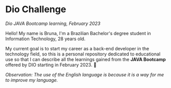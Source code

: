 # Dio Challenge
*Dio JAVA Bootcamp learning, February 2023*

Hello! My name is Bruna, I'm a Brazilian Bachelor's degree student in Information Technology, 28 years old. 

My current goal is to start my career as a back-end developer in the technology field, so this is a personal repository dedicated to educational use so that I can describe all the learnings gained from the **JAVA Bootcamp** offered by DIO starting in February 2023. :yellow_heart:

*Observation: The use of the English language is because it is a way for me to improve my language.*
